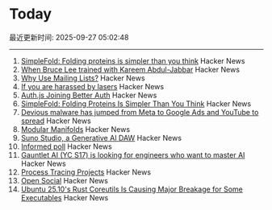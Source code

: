 # Today

最近更新时间: 2025-09-27 05:02:48

--- 
1. [SimpleFold: Folding proteins is simpler than you think](https://github.com/apple/ml-simplefold) Hacker News
2. [When Bruce Lee trained with Kareem Abdul-Jabbar](https://lithub.com/when-bruce-lee-trained-with-kareem-abdul-jabbar/) Hacker News
3. [Why Use Mailing Lists?](https://mailarchive.ietf.org/arch/msg/ietf/q6A_anL1u-Y9iXe-vboiOYamsl0/) Hacker News
4. [If you are harassed by lasers](https://www.laserpointersafety.com/harassment.html) Hacker News
5. [Auth.js Joining Better Auth](https://www.better-auth.com/blog/authjs-joins-better-auth) Hacker News
6. [SimpleFold: Folding Proteins Is Simpler Than You Think](https://github.com/apple/ml-simplefold) Hacker News
7. [Devious malware has jumped from Meta to Google Ads and YouTube to spread](https://www.techradar.com/pro/security/this-devious-malware-has-jumped-from-meta-over-to-google-ads-and-youtube-to-spread-heres-how-to-stay-safe) Hacker News
8. [Modular Manifolds](https://thinkingmachines.ai/blog/modular-manifolds/) Hacker News
9. [Suno Studio, a Generative AI DAW](https://suno.com/studio-welcome) Hacker News
10. [Informed poll](https://pigweed.dev/pw_async2/informed_poll.html) Hacker News
11. [Gauntlet AI (YC S17) is looking for engineers who want to master AI](https://apply.gauntletai.com/) Hacker News
12. [Process Tracing Projects](https://github.com/oils-for-unix/oils/wiki/Process-Tracing-Projects) Hacker News
13. [Open Social](https://overreacted.io/open-social/) Hacker News
14. [Ubuntu 25.10's Rust Coreutils Is Causing Major Breakage for Some Executables](https://www.phoronix.com/news/Ubuntu-25.10-Coreutils-Makeself) Hacker News

